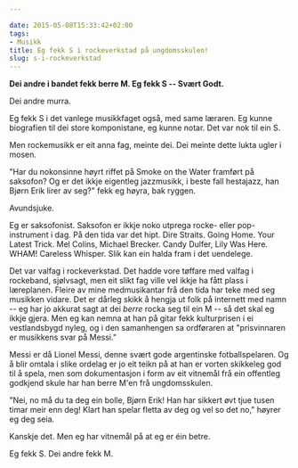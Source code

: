 ```yaml
---

date: 2015-05-08T15:33:42+02:00
tags:
- Musikk
title: Eg fekk S i rockeverkstad på ungdomsskulen!
slug: s-i-rockeverkstad
---
```


**Dei andre i bandet fekk berre M. Eg fekk S -- Svært Godt.**

<!--more-->

Dei andre murra. 

Eg fekk S i det vanlege musikkfaget også, med same læraren. Eg kunne biografien til dei store komponistane, eg kunne notar. Det var nok til ein S. 

Men rockemusikk er eit anna fag, meinte dei. Dei meinte dette lukta ugler i mosen.

"Har du nokonsinne høyrt riffet på Smoke on the Water framført på saksofon? Og er det ikkje eigentleg jazzmusikk, i beste fall hestajazz, han Bjørn Erik lirer av seg?" fekk eg høyra, bak ryggen.

Avundsjuke.

Eg er saksofonist. Saksofon er ikkje noko utprega rocke- eller pop-instrument i dag. På den tida var det hipt. Dire Straits. Going Home. Your Latest Trick. Mel Colins, Michael Brecker. Candy Dulfer, Lily Was Here. WHAM! Careless Whisper. Slik kan ein halda fram i det uendelege.

Det var valfag i rockeverkstad. Det hadde vore tøffare med valfag i rockeband, sjølvsagt, men eit slikt fag ville vel ikkje ha fått plass i læreplanen. Fleire av mine medmusikantar frå den tida har teke med seg musikken vidare. Det er dårleg skikk å hengja ut folk på internett med namn -- eg har jo akkurat sagt at dei _berre_ rocka seg til ein M -- så det skal eg ikkje gjera. Men eg kan nemna at han på gitar fekk kulturprisen i ei vestlandsbygd nyleg, og i den samanhengen sa ordføraren at "prisvinnaren er musikkens svar på Messi."

Messi er då Lionel Messi, denne svært gode argentinske fotballspelaren. Og å blir omtala i slike ordelag er jo eit teikn på at han er vorten skikkeleg god til å spela, men som dokumentasjon i form av eit vitnemål frå ein offentleg godkjend skule har han berre M'en frå ungdomsskulen.

"Nei, no må du ta deg ein bolle, Bjørn Erik! Han har sikkert øvt tjue tusen timar meir enn deg! Klart han spelar fletta av deg og vel so det no," høyrer eg deg seia. 

Kanskje det. Men eg har vitnemål på at eg er éin betre. 

Eg fekk S. Dei andre fekk M.
